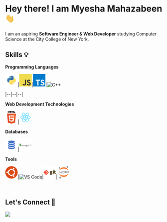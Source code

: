 
<h1>Hey there! I am Myesha Mahazabeen <img  src="https://raw.githubusercontent.com/ABSphreak/ABSphreak/master/gifs/Hi.gif" width="30px"></h1>

I am an aspiring **Software Engineer & Web Developer** studying Computer Science at the City College of New York. 

## Skills :bulb:


**Programming Languages**

<img title="Python" alt="Python" width="40px" src="https://raw.githubusercontent.com/github/explore/master/topics/python/python.png" />|<img alt="JS" title="JavaScript" width="40px" src="https://raw.githubusercontent.com/github/explore/master/topics/javascript/javascript.png">|<img alt="Typescript" title="Typescript" width="40px" src="https://raw.githubusercontent.com/github/explore/main/topics/typescript/typescript.png">|<img title="C++" alt="C++" width="40px" src="https://raw.githubusercontent.com/github/explore/master/topics/c++/c++.png">

|--|--|--|

**Web Development Technologies**

<img title="HTML" alt="HTML" width="40px" src="https://raw.githubusercontent.com/github/explore/master/topics/html/html.png">|<img title="React" alt="React" width="40px" src="https://raw.githubusercontent.com/github/explore/master/topics/react/react.png">



**Databases**

<img title="SQL" alt="SQL" width="40px" src="https://raw.githubusercontent.com/github/explore/master/topics/sql/sql.png">|<img title="MongoDB" alt="MongoDB" width="40px" src="https://raw.githubusercontent.com/github/explore/master/topics/mongodb/mongodb.png">


**Tools**

<img title="Ubuntu" alt="Ubuntu" width="40px" src="https://raw.githubusercontent.com/github/explore/master/topics/ubuntu/ubuntu.png">|<img title="VS Code" alt="VS Code" width="40px" src="https://img.icons8.com/fluent/48/000000/visual-studio-code-2019.png">|<img title="git" alt="git" width="40px" src="https://raw.githubusercontent.com/github/explore/master/topics/git/git.png">|<img title="Jupyter Notebook" alt="Jupyter" width="40px" src="https://raw.githubusercontent.com/github/explore/master/topics/jupyter-notebook/jupyter-notebook.png">

<br>


## Let's Connect :handshake:

<a href="https://www.linkedin.com/in/myesha-mahazabeen-6a73a317a/"><img src="https://cdn2.iconfinder.com/data/icons/social-media-2285/512/1_Linkedin_unofficial_colored_svg-128.png" width="40"></a>



